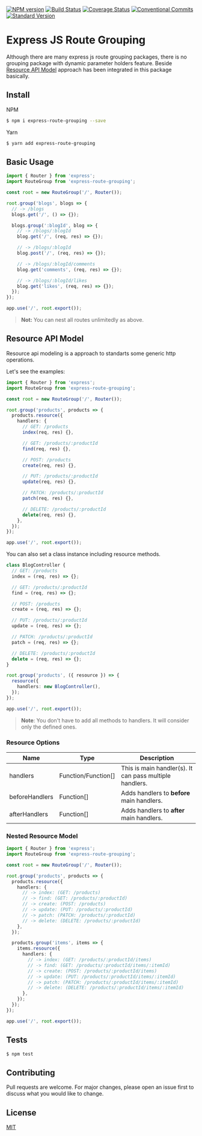 [![NPM version](https://img.shields.io/npm/v/express-route-grouping.svg)](https://www.npmjs.com/package/express-route-grouping) [![Build Status](https://travis-ci.org/atayahmet/express-route-grouping.svg?branch=main)](https://travis-ci.org/atayahmet/express-route-grouping) [![Coverage Status](https://coveralls.io/repos/github/atayahmet/express-route-grouping/badge.svg?branch=main)](https://coveralls.io/github/atayahmet/express-route-grouping?branch=main) [![Conventional Commits](https://img.shields.io/badge/Conventional%20Commits-1.0.0-yellow.svg)](https://conventionalcommits.org) [![Standard Version](https://img.shields.io/badge/release-standard%20version-brightgreen.svg)](https://github.com/conventional-changelog/standard-version)

# Express JS Route Grouping

Although there are many express js route grouping packages, there is no grouping package with dynamic parameter holders feature. Beside [Resource API Model](https://www.thoughtworks.com/insights/blog/rest-api-design-resource-modeling) approach has been integrated in this package basically.

## Install

NPM

```sh
$ npm i express-route-grouping --save
```

Yarn

```sh
$ yarn add express-route-grouping
```

## Basic Usage

```ts
import { Router } from 'express';
import RouteGroup from 'express-route-grouping';

const root = new RouteGroup('/', Router());

root.group('blogs', blogs => {
  // -> /blogs
  blogs.get('/', () => {});

  blogs.group(':blogId', blog => {
    // -> /blogs/:blogId
    blog.get('/', (req, res) => {});

    // -> /blogs/:blogId
    blog.post('/', (req, res) => {});

    // -> /blogs/:blogId/comments
    blog.get('comments', (req, res) => {});

    // -> /blogs/:blogId/likes
    blog.get('likes', (req, res) => {});
  });
});

app.use('/', root.export());
```

> **Not:** You can nest all routes unlimitedly as above.

## Resource API Model

Resource api modeling is a approach to standarts some generic http operations.

Let's see the examples:

```ts
import { Router } from 'express';
import RouteGroup from 'express-route-grouping';

const root = new RouteGroup('/', Router());

root.group('products', products => {
  products.resource({
    handlers: {
      // GET: /products
      index(req, res) {},

      // GET: /products/:productId
      find(req, res) {},

      // POST: /products
      create(req, res) {},

      // PUT: /products/:productId
      update(req, res) {},

      // PATCH: /products/:productId
      patch(req, res) {},

      // DELETE: /products/:productId
      delete(req, res) {},
    },
  });
});

app.use('/', root.export());
```

You can also set a class instance including resource methods.

```ts
class BlogController {
  // GET: /products
  index = (req, res) => {};

  // GET: /products/:productId
  find = (req, res) => {};

  // POST: /products
  create = (req, res) => {};

  // PUT: /products/:productId
  update = (req, res) => {};

  // PATCH: /products/:productId
  patch = (req, res) => {};

  // DELETE: /products/:productId
  delete = (req, res) => {};
}
```

```ts
root.group('products', ({ resource }) => {
  resource({
    handlers: new BlogController(),
  });
});

app.use('/', root.export());
```

> **Note**: You don't have to add all methods to handlers. It will consider only the defined ones.

### Resource Options

| Name           | Type                | Description                                             |
| -------------- | ------------------- | ------------------------------------------------------- |
| handlers       | Function/Function[] | This is main handler(s). It can pass multiple handlers. |
| beforeHandlers | Function[]          | Adds handlers to **before** main handlers.              |
| afterHandlers  | Function[]          | Adds handlers to **after** main handlers.               |

### Nested Resource Model

```ts
import { Router } from 'express';
import RouteGroup from 'express-route-grouping';

const root = new RouteGroup('/', Router());

root.group('products', products => {
  products.resource({
    handlers: {
      // -> index: (GET: /products)
      // -> find: (GET: /products/:productId)
      // -> create: (POST: /products)
      // -> update: (PUT: /products/:productId)
      // -> patch: (PATCH: /products/:productId)
      // -> delete: (DELETE: /products/:productId)
    },
  });

  products.group('items', items => {
    items.resource({
      handlers: {
        // -> index: (GET: /products/:productId/items)
        // -> find: (GET: /products/:productId/items/:itemId)
        // -> create: (POST: /products/:productId/items)
        // -> update: (PUT: /products/:productId/items/:itemId)
        // -> patch: (PATCH: /products/:productId/items/:itemId)
        // -> delete: (DELETE: /products/:productId/items/:itemId)
      },
    });
  });
});

app.use('/', root.export());
```

## Tests

```sh
$ npm test
```

## Contributing

Pull requests are welcome. For major changes, please open an issue first to discuss what you would like to change.

## License

[MIT](https://choosealicense.com/licenses/mit/)
